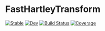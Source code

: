 # FastHartleyTransform

[![Stable](https://img.shields.io/badge/docs-stable-blue.svg)](https://EHTJulia.github.io/FastHartleyTransform.jl/stable/)
[![Dev](https://img.shields.io/badge/docs-dev-blue.svg)](https://EHTJulia.github.io/FastHartleyTransform.jl/dev/)
[![Build Status](https://github.com/EHTJulia/FastHartleyTransform.jl/actions/workflows/CI.yml/badge.svg?branch=main)](https://github.com/EHTJulia/FastHartleyTransform.jl/actions/workflows/CI.yml?query=branch%3Amain)
[![Coverage](https://codecov.io/gh/EHTJulia/FastHartleyTransform.jl/branch/main/graph/badge.svg)](https://codecov.io/gh/EHTJulia/FastHartleyTransform.jl)
